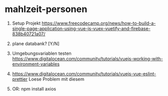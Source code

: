 # mahlzeit-personen

1. Setup Projekt
https://www.freecodecamp.org/news/how-to-build-a-single-page-application-using-vue-js-vuex-vuetify-and-firebase-838b40721a07/

2. plane databank?
[Y/N]

3. Umgebungsvariablen testen
https://www.digitalocean.com/community/tutorials/vuejs-working-with-environment-variables

4. https://www.digitalocean.com/community/tutorials/vuejs-vue-eslint-prettier
Loese Problem mit diesem


5. OR:
npm install axios
